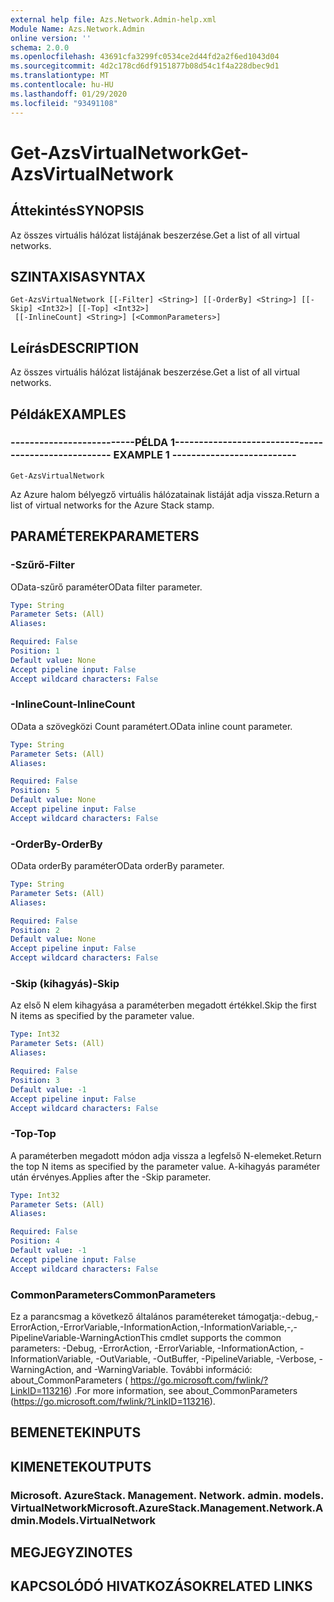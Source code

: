 ```yaml
---
external help file: Azs.Network.Admin-help.xml
Module Name: Azs.Network.Admin
online version: ''
schema: 2.0.0
ms.openlocfilehash: 43691cfa3299fc0534ce2d44fd2a2f6ed1043d04
ms.sourcegitcommit: 4d2c178cd6df9151877b08d54c1f4a228dbec9d1
ms.translationtype: MT
ms.contentlocale: hu-HU
ms.lasthandoff: 01/29/2020
ms.locfileid: "93491108"
---
```

# <span data-ttu-id="f710e-101">Get-AzsVirtualNetwork</span><span class="sxs-lookup"><span data-stu-id="f710e-101">Get-AzsVirtualNetwork</span></span>

## <span data-ttu-id="f710e-102">Áttekintés</span><span class="sxs-lookup"><span data-stu-id="f710e-102">SYNOPSIS</span></span>
<span data-ttu-id="f710e-103">Az összes virtuális hálózat listájának beszerzése.</span><span class="sxs-lookup"><span data-stu-id="f710e-103">Get a list of all virtual networks.</span></span>

## <span data-ttu-id="f710e-104">SZINTAXISA</span><span class="sxs-lookup"><span data-stu-id="f710e-104">SYNTAX</span></span>

```
Get-AzsVirtualNetwork [[-Filter] <String>] [[-OrderBy] <String>] [[-Skip] <Int32>] [[-Top] <Int32>]
 [[-InlineCount] <String>] [<CommonParameters>]
```

## <span data-ttu-id="f710e-105">Leírás</span><span class="sxs-lookup"><span data-stu-id="f710e-105">DESCRIPTION</span></span>
<span data-ttu-id="f710e-106">Az összes virtuális hálózat listájának beszerzése.</span><span class="sxs-lookup"><span data-stu-id="f710e-106">Get a list of all virtual networks.</span></span>

## <span data-ttu-id="f710e-107">Példák</span><span class="sxs-lookup"><span data-stu-id="f710e-107">EXAMPLES</span></span>

### <span data-ttu-id="f710e-108">--------------------------PÉLDA 1--------------------------</span><span class="sxs-lookup"><span data-stu-id="f710e-108">-------------------------- EXAMPLE 1 --------------------------</span></span>
```
Get-AzsVirtualNetwork
```

<span data-ttu-id="f710e-109">Az Azure halom bélyegző virtuális hálózatainak listáját adja vissza.</span><span class="sxs-lookup"><span data-stu-id="f710e-109">Return a list of virtual networks for the Azure Stack stamp.</span></span>

## <span data-ttu-id="f710e-110">PARAMÉTEREK</span><span class="sxs-lookup"><span data-stu-id="f710e-110">PARAMETERS</span></span>

### <span data-ttu-id="f710e-111">-Szűrő</span><span class="sxs-lookup"><span data-stu-id="f710e-111">-Filter</span></span>
<span data-ttu-id="f710e-112">OData-szűrő paraméter</span><span class="sxs-lookup"><span data-stu-id="f710e-112">OData filter parameter.</span></span>

```yaml
Type: String
Parameter Sets: (All)
Aliases: 

Required: False
Position: 1
Default value: None
Accept pipeline input: False
Accept wildcard characters: False
```

### <span data-ttu-id="f710e-113">-InlineCount</span><span class="sxs-lookup"><span data-stu-id="f710e-113">-InlineCount</span></span>
<span data-ttu-id="f710e-114">OData a szövegközi Count paramétert.</span><span class="sxs-lookup"><span data-stu-id="f710e-114">OData inline count parameter.</span></span>

```yaml
Type: String
Parameter Sets: (All)
Aliases: 

Required: False
Position: 5
Default value: None
Accept pipeline input: False
Accept wildcard characters: False
```

### <span data-ttu-id="f710e-115">-OrderBy</span><span class="sxs-lookup"><span data-stu-id="f710e-115">-OrderBy</span></span>
<span data-ttu-id="f710e-116">OData orderBy paraméter</span><span class="sxs-lookup"><span data-stu-id="f710e-116">OData orderBy parameter.</span></span>

```yaml
Type: String
Parameter Sets: (All)
Aliases: 

Required: False
Position: 2
Default value: None
Accept pipeline input: False
Accept wildcard characters: False
```

### <span data-ttu-id="f710e-117">-Skip (kihagyás)</span><span class="sxs-lookup"><span data-stu-id="f710e-117">-Skip</span></span>
<span data-ttu-id="f710e-118">Az első N elem kihagyása a paraméterben megadott értékkel.</span><span class="sxs-lookup"><span data-stu-id="f710e-118">Skip the first N items as specified by the parameter value.</span></span>

```yaml
Type: Int32
Parameter Sets: (All)
Aliases: 

Required: False
Position: 3
Default value: -1
Accept pipeline input: False
Accept wildcard characters: False
```

### <span data-ttu-id="f710e-119">-Top</span><span class="sxs-lookup"><span data-stu-id="f710e-119">-Top</span></span>
<span data-ttu-id="f710e-120">A paraméterben megadott módon adja vissza a legfelső N-elemeket.</span><span class="sxs-lookup"><span data-stu-id="f710e-120">Return the top N items as specified by the parameter value.</span></span>
<span data-ttu-id="f710e-121">A-kihagyás paraméter után érvényes.</span><span class="sxs-lookup"><span data-stu-id="f710e-121">Applies after the -Skip parameter.</span></span>

```yaml
Type: Int32
Parameter Sets: (All)
Aliases: 

Required: False
Position: 4
Default value: -1
Accept pipeline input: False
Accept wildcard characters: False
```

### <span data-ttu-id="f710e-122">CommonParameters</span><span class="sxs-lookup"><span data-stu-id="f710e-122">CommonParameters</span></span>
<span data-ttu-id="f710e-123">Ez a parancsmag a következő általános paramétereket támogatja:-debug,-ErrorAction,-ErrorVariable,-InformationAction,-InformationVariable,-,-PipelineVariable-WarningAction</span><span class="sxs-lookup"><span data-stu-id="f710e-123">This cmdlet supports the common parameters: -Debug, -ErrorAction, -ErrorVariable, -InformationAction, -InformationVariable, -OutVariable, -OutBuffer, -PipelineVariable, -Verbose, -WarningAction, and -WarningVariable.</span></span> <span data-ttu-id="f710e-124">További információ: about_CommonParameters ( https://go.microsoft.com/fwlink/?LinkID=113216) .</span><span class="sxs-lookup"><span data-stu-id="f710e-124">For more information, see about_CommonParameters (https://go.microsoft.com/fwlink/?LinkID=113216).</span></span>

## <span data-ttu-id="f710e-125">BEMENETEK</span><span class="sxs-lookup"><span data-stu-id="f710e-125">INPUTS</span></span>

## <span data-ttu-id="f710e-126">KIMENETEK</span><span class="sxs-lookup"><span data-stu-id="f710e-126">OUTPUTS</span></span>

### <span data-ttu-id="f710e-127">Microsoft. AzureStack. Management. Network. admin. models. VirtualNetwork</span><span class="sxs-lookup"><span data-stu-id="f710e-127">Microsoft.AzureStack.Management.Network.Admin.Models.VirtualNetwork</span></span>

## <span data-ttu-id="f710e-128">MEGJEGYZI</span><span class="sxs-lookup"><span data-stu-id="f710e-128">NOTES</span></span>

## <span data-ttu-id="f710e-129">KAPCSOLÓDÓ HIVATKOZÁSOK</span><span class="sxs-lookup"><span data-stu-id="f710e-129">RELATED LINKS</span></span>

